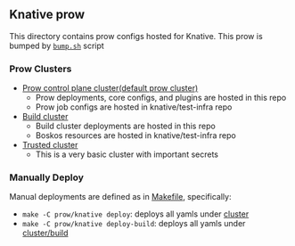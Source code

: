 ## Knative prow

This directory contains prow configs hosted for Knative. This prow is bumped by
[`bump.sh`](../bump.sh) script

### Prow Clusters

- [Prow control plane cluster(default prow cluster)](https://pantheon.corp.google.com/kubernetes/clusters/details/us-central1-f/prow?project=knative-tests)
  - Prow deployments, core configs, and plugins are hosted in this repo
  - Prow job configs are hosted in knative/test-infra repo
- [Build cluster](https://pantheon.corp.google.com/kubernetes/clusters/details/us-central1-f/knative-prow-build-cluster)
  - Build cluster deployments are hosted in this repo
  - Boskos resources are hosted in knative/test-infra repo
- [Trusted cluster](https://pantheon.corp.google.com/kubernetes/clusters/details/us-central1-a/prow-trusted)
  - This is a very basic cluster with important secrets

### Manually Deploy

Manual deployments are defined as in [Makefile](./Makefile), specifically:

- `make -C prow/knative deploy`: deploys all yamls under [cluster](./cluster)
- `make -C prow/knative deploy-build`: deploys all yamls under [cluster/build](./cluster/build)
